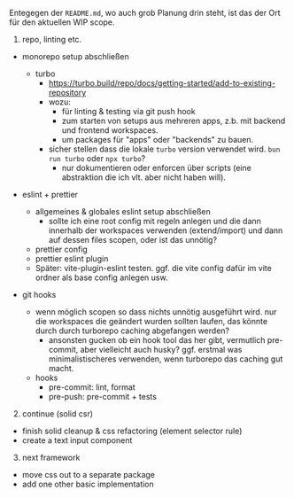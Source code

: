 Entegegen der `README.md`, wo auch grob Planung drin steht, ist das der Ort für den aktuellen WIP scope.

1. repo, linting etc.

- monorepo setup abschließen

  - turbo
    - https://turbo.build/repo/docs/getting-started/add-to-existing-repository
    - wozu:
      - für linting & testing via git push hook
      - zum starten von setups aus mehreren apps, z.b. mit backend und frontend workspaces.
      - um packages für "apps" oder "backends" zu bauen.
    - sicher stellen dass die lokale `turbo` version verwendet wird. `bun run turbo` oder `npx turbo`?
      - nur dokumentieren oder enforcen über scripts (eine abstraktion die ich vlt. aber nicht haben will).

- eslint + prettier

  - allgemeines & globales eslint setup abschließen
    - sollte ich eine root config mit regeln anlegen und die dann innerhalb der workspaces verwenden (extend/import) und dann auf dessen files scopen, oder ist das unnötig?
  - prettier config
  - prettier eslint plugin
  - Später: vite-plugin-eslint testen. ggf. die vite config dafür im vite ordner als base config
    anlegen usw.

- git hooks
  - wenn möglich scopen so dass nichts unnötig ausgeführt wird. nur die workspaces die geändert wurden sollten laufen, das könnte durch durch turborepo caching abgefangen werden?
    - ansonsten gucken ob ein hook tool das her gibt, vermutlich pre-commit, aber vielleicht auch husky? ggf. erstmal was minimalistischeres verwenden, wenn turborepo das caching gut macht.
  - hooks
    - pre-commit: lint, format
    - pre-push: pre-commit + tests

2. continue (solid csr)

- finish solid cleanup & css refactoring (element selector rule)
- create a text input component

3. next framework

- move css out to a separate package
- add one other basic implementation
